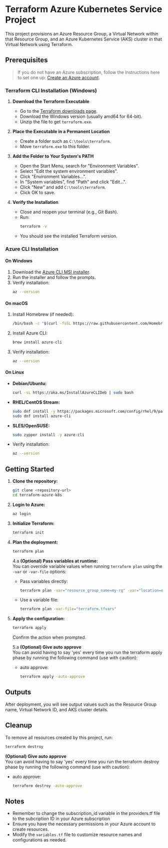# Terraform Azure Kubernetes Service Project

This project provisions an Azure Resource Group, a Virtual Network within that Resource Group, and an Azure Kubernetes Service (AKS) cluster in that Virtual Network using Terraform.

## Prerequisites

> If you do not have an Azure subscription, follow the instructions here to set one up: [Create an Azure account](https://learn.microsoft.com/en-us/dotnet/azure/create-azure-account).

### Terraform CLI Installation (Windows)

1. **Download the Terraform Executable**
   - Go to the [Terraform downloads page](https://www.terraform.io/downloads.html).
   - Download the Windows version (usually amd64 for 64-bit).
   - Unzip the file to get `terraform.exe`.

2. **Place the Executable in a Permanent Location**
   - Create a folder such as `C:\tools\terraform`.
   - Move `terraform.exe` to this folder.

3. **Add the Folder to Your System's PATH**
   - Open the Start Menu, search for "Environment Variables".
   - Select "Edit the system environment variables".
   - Click "Environment Variables...".
   - In "System variables", find "Path" and click "Edit...".
   - Click "New" and add `C:\tools\terraform`.
   - Click OK to save.

4. **Verify the Installation**
   - Close and reopen your terminal (e.g., Git Bash).
   - Run:
     ```bash
     terraform -v
     ```
   - You should see the installed Terraform version.

### Azure CLI Installation

#### On Windows
1. Download the [Azure CLI MSI installer](https://aka.ms/installazurecliwindows).
2. Run the installer and follow the prompts.
3. Verify installation:
   ```bash
   az --version
   ```

#### On macOS
1. Install Homebrew (if needed):
   ```bash
   /bin/bash -c "$(curl -fsSL https://raw.githubusercontent.com/Homebrew/install/HEAD/install.sh)"
   ```
2. Install Azure CLI:
   ```bash
   brew install azure-cli
   ```
3. Verify installation:
   ```bash
   az --version
   ```

#### On Linux
- **Debian/Ubuntu:**
  ```bash
  curl -sL https://aka.ms/InstallAzureCLIDeb | sudo bash
  ```
- **RHEL/CentOS Stream:**
  ```bash
  sudo dnf install -y https://packages.microsoft.com/config/rhel/9/packages-microsoft-prod.rpm
  sudo dnf install azure-cli
  ```
- **SLES/OpenSUSE:**
  ```bash
  sudo zypper install -y azure-cli
  ```
- Verify installation:
  ```bash
  az --version
  ```

## Getting Started

1. **Clone the repository:**
   ```bash
   git clone <repository-url>
   cd terraform-azure-k8s
   ```

2. **Login to Azure:**
   ```bash
   az login
   ```

3. **Initialize Terraform:**
   ```bash
   terraform init
   ```

4. **Plan the deployment:**
   ```bash
   terraform plan
   ```

   4.a **(Optional) Pass variables at runtime:**  
   You can override variable values when running `terraform plan` using the `-var` or `-var-file` options:
   - Pass variables directly:
     ```bash
     terraform plan -var="resource_group_name=my-rg" -var="location=eastus"
     ```
   - Use a variable file:
     ```bash
     terraform plan -var-file="terraform.tfvars"
     ```

5. **Apply the configuration:**
   ```bash
   terraform apply
   ```
   Confirm the action when prompted.

   5.a **(Optional) Give auto approve**  
   You can avoid having to say 'yes' every time you run the terraform apply phase by running the following command (use with caution):
   - auto approve:
     ```bash
     terraform apply -auto-approve
     ```


## Outputs

After deployment, you will see output values such as the Resource Group name, Virtual Network ID, and AKS cluster details.

## Cleanup

To remove all resources created by this project, run:
```bash
terraform destroy
```

   **(Optional) Give auto approve**  
   You can avoid having to say 'yes' every time you run the terraform destroy phase by running the following command (use with caution):
   - auto approve:
     ```bash
     terraform destroy -auto-approve
     ```

## Notes

- Remember to change the subscription_id variable in the providers.tf file to the subcription ID in your Azure subscription
- Ensure you have the necessary permissions in your Azure account to create resources.
- Modify the `variables.tf` file to customize resource names and configurations as needed.